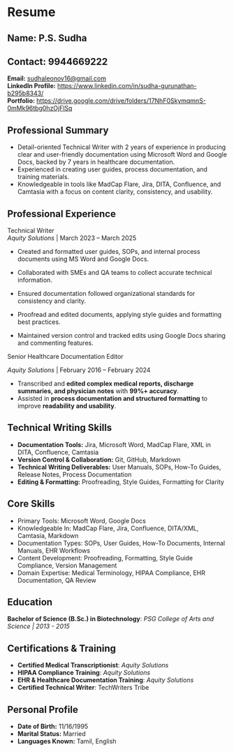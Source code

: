 # Resume
## Name: P.S. Sudha
## Contact: 9944669222
**Email:** [sudhaleonov16@gmail.com](mailto:sudhaleonov16@gmail.com)  
**LinkedIn Profile:** https://www.linkedin.com/in/sudha-gurunathan-b295b8343/  
**Portfolio:** https://drive.google.com/drive/folders/17NhF0SkymqmnS-0mMk96tbg0hzOjFlSq

## **Professional Summary**
- Detail-oriented Technical Writer with 2 years of experience in producing clear and user-friendly documentation using Microsoft Word and Google Docs, backed by 7 years in healthcare documentation.
- Experienced in creating user guides, process documentation, and training materials.
- Knowledgeable in tools like MadCap Flare, Jira, DITA, Confluence, and Camtasia with a focus on content clarity, consistency, and usability.  
## **Professional Experience**
Technical Writer  
*Aquity Solutions* | March 2023 – March 2025

- Created and formatted user guides, SOPs, and internal process documents using MS Word and Google Docs.

- Collaborated with SMEs and QA teams to collect accurate technical information.

- Ensured documentation followed organizational standards for consistency and clarity.

- Proofread and edited documents, applying style guides and formatting best practices.

- Maintained version control and tracked edits using Google Docs sharing and commenting features.

Senior Healthcare Documentation Editor

*Aquity Solutions* | February 2016 – February 2024
- Transcribed and **edited complex medical reports, discharge summaries, and physician notes** with **99%+ accuracy**.
- Assisted in **process documentation and structured formatting** to improve **readability and usability**.

## **Technical Writing Skills**
- **Documentation Tools:** Jira, Microsoft Word, MadCap Flare, XML in DITA, Confluence, Camtasia
- **Version Control & Collaboration:** Git, GitHub, Markdown
- **Technical Writing Deliverables:** User Manuals, SOPs, How-To Guides, Release Notes, Process Documentation
- **Editing & Formatting:** Proofreading, Style Guides, Formatting for Clarity
## **Core Skills**
- Primary Tools: Microsoft Word, Google Docs
- Knowledgeable In: MadCap Flare, Jira, Confluence, DITA/XML, Camtasia, Markdown
- Documentation Types: SOPs, User Guides, How-To Documents, Internal Manuals, EHR Workflows
- Content Development: Proofreading, Formatting, Style Guide Compliance, Version Management
- Domain Expertise: Medical Terminology, HIPAA Compliance, EHR Documentation, QA Review
## **Education**
**Bachelor of Science (B.Sc.) in Biotechnology**: *PSG College of Arts and Science | 2013 - 2015*

## **Certifications & Training**
- **Certified Medical Transcriptionist**: *Aquity Solutions*
- **HIPAA Compliance Training**: *Aquity Solutions*
- **EHR & Healthcare Documentation Training**: *Aquity Solutions*
- **Certified Technical Writer**: TechWriters Tribe

## **Personal Profile**
- **Date of Birth:** 11/16/1995
- **Marital Status:** Married
- **Languages Known:** Tamil, English